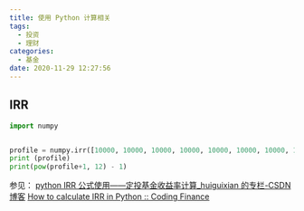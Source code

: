 ```yaml
---
title: 使用 Python 计算相关
tags:
  - 投资
  - 理财
categories:
  - 基金
date: 2020-11-29 12:27:56
---
```


## IRR
````python
import numpy


profile = numpy.irr([10000, 10000, 10000, 10000, 10000, 10000, 10000, 10000, 10000, 10000, 10000, 10000, -140000])
print (profile)
print(pow(profile+1, 12) - 1)
````
参见：
[python IRR 公式使用——定投基金收益率计算_huiguixian 的专栏-CSDN 博客](https://blog.csdn.net/huiguixian/article/details/90714331)
[How to calculate IRR in Python :: Coding Finance](https://www.codingfinance.com/post/2018-03-20-irr-py/)